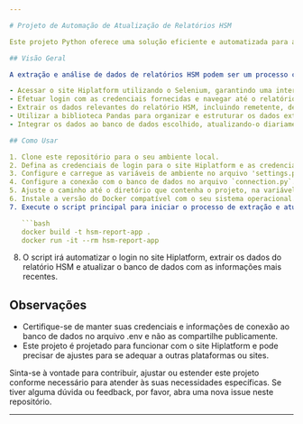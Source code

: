```yaml
---

# Projeto de Automação de Atualização de Relatórios HSM

Este projeto Python oferece uma solução eficiente e automatizada para a extração e atualização diária dos dados do relatório HSM (Histórico de Mensagens) do site Hiplatform. Utilizando as bibliotecas Selenium, Pandas, SQLAlchemy e Numpy, este projeto simplifica o processo de obtenção de informações essenciais do relatório HSM e a integração desses dados ao seu banco de dados.

## Visão Geral

A extração e análise de dados de relatórios HSM podem ser um processo complexo e demorado, especialmente quando feito manualmente. Este projeto oferece uma abordagem automatizada para:

- Acessar o site Hiplatform utilizando o Selenium, garantindo uma interação controlada com a interface.
- Efetuar login com as credenciais fornecidas e navegar até o relatório HSM.
- Extrair os dados relevantes do relatório HSM, incluindo remetente, destinatário, datas de envio, entrega e leitura, mensagens de erro e muito mais.
- Utilizar a biblioteca Pandas para organizar e estruturar os dados extraídos em um DataFrame de fácil manipulação.
- Integrar os dados ao banco de dados escolhido, atualizando-o diariamente com as informações mais recentes.

## Como Usar

1. Clone este repositório para o seu ambiente local.
2. Defina as credenciais de login para o site Hiplatform e as credenciais para a conexão ao banco de dados relacional. Para isso crie o seu arquivo `.env`.
3. Configure e carregue as variáveis de ambiente no arquivo 'settings.py'.
4. Configure a conexão com o banco de dados no arquivo `connection.py`.
5. Ajuste o caminho até o diretório que contenha o projeto, na variável project_home, no arquivo 'export_hsm_report.py'.
6. Instale a versão do Docker compatível com o seu sistema operacional.
7. Execute o script principal para iniciar o processo de extração e atualização:

   ```bash
   docker build -t hsm-report-app .
   docker run -it --rm hsm-report-app
   ```

8. O script irá automatizar o login no site Hiplatform, extrair os dados do relatório HSM e atualizar o banco de dados com as informações mais recentes.

## Observações

- Certifique-se de manter suas credenciais e informações de conexão ao banco de dados no arquivo .env e não as compartilhe publicamente.
- Este projeto é projetado para funcionar com o site Hiplatform e pode precisar de ajustes para se adequar a outras plataformas ou sites.

Sinta-se à vontade para contribuir, ajustar ou estender este projeto conforme necessário para atender às suas necessidades específicas. Se tiver alguma dúvida ou feedback, por favor, abra uma nova issue neste repositório.

---
```

